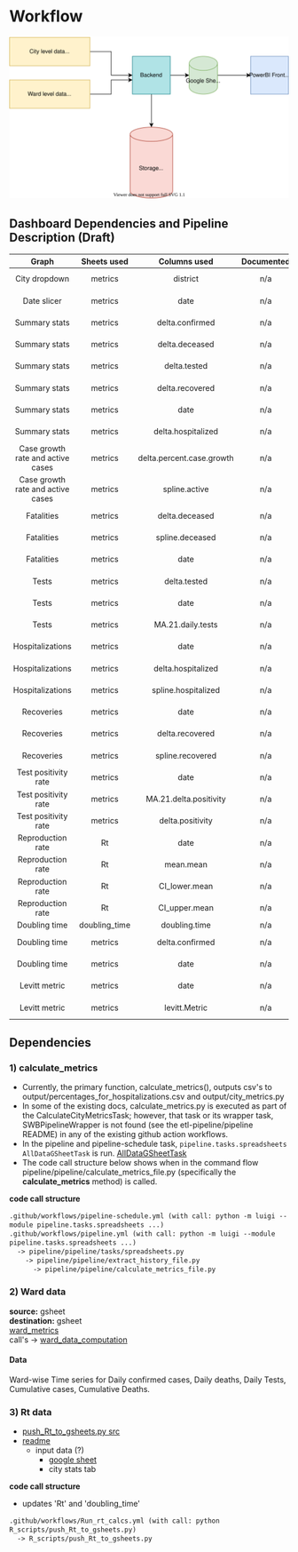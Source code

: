 # Workflow

![Overview](./Overview.svg "Overview")

## Dashboard Dependencies and Pipeline Description (Draft)

|               Graph               |  Sheets used  |        Columns used       | Documented | Code                                      |Source|Action|
|:---------------------------------:|:-------------:|:-------------------------:|:----------:|:-----------------------------------------:|:---|:---|
|           City dropdown           |    metrics    |          district         |     n/a    |pipeline/pipeline/extract_history_file.py|covid19india API|LuigiPipelineSchedule/Manual|
|            Date slicer            |    metrics    |            date           |     n/a    |pipeline/pipeline/extract_history_file.py|covid19india API|LuigiPipelineSchedule/Manual|
|           Summary stats           |    metrics    |      delta.confirmed      |     n/a    |pipeline/pipeline/calculate_metrics_file.py|covid19india API|LuigiPipelineSchedule/Manual|
|           Summary stats           |    metrics    |       delta.deceased      |     n/a    |pipeline/pipeline/calculate_metrics_file.py|covid19india API|LuigiPipelineSchedule/Manual|
|           Summary stats           |    metrics    |        delta.tested       |     n/a    |pipeline/pipeline/calculate_metrics_file.py|covid19india API|LuigiPipelineSchedule/Manual|
|           Summary stats           |    metrics    |      delta.recovered      |     n/a    |pipeline/pipeline/calculate_metrics_file.py|covid19india API|LuigiPipelineSchedule/Manual|
|           Summary stats           |    metrics    |            date           |     n/a    |pipeline/pipeline/extract_history_file.py|covid19india API|LuigiPipelineSchedule/Manual|
|           Summary stats           |    metrics    |     delta.hospitalized    |     n/a    |pipeline/pipeline/calculate_metrics_file.py|covid19india API|LuigiPipelineSchedule/Manual|
| Case growth rate and active cases |    metrics    | delta.percent.case.growth |     n/a    |pipeline/pipeline/calculate_metrics_file.py|covid19india API|LuigiPipelineSchedule/Manual|
| Case growth rate and active cases |    metrics    |       spline.active       |     n/a    |pipeline/pipeline/calculate_metrics_file.py|covid19india API|LuigiPipelineSchedule/Manual|
|             Fatalities            |    metrics    |       delta.deceased      |     n/a    |pipeline/pipeline/calculate_metrics_file.py|covid19india API|LuigiPipelineSchedule/Manual|
|             Fatalities            |    metrics    |      spline.deceased      |     n/a    |pipeline/pipeline/calculate_metrics_file.py|covid19india API|LuigiPipelineSchedule/Manual|
|             Fatalities            |    metrics    |            date           |     n/a    |pipeline/pipeline/extract_history_file.py|covid19india API|LuigiPipelineSchedule/Manual|
|               Tests               |    metrics    |        delta.tested       |     n/a    |pipeline/pipeline/calculate_metrics_file.py|covid19india API|LuigiPipelineSchedule/Manual|
|               Tests               |    metrics    |            date           |     n/a    |pipeline/pipeline/extract_history_file.py|covid19india API|LuigiPipelineSchedule/Manual|
|               Tests               |    metrics    |     MA.21.daily.tests     |     n/a    |pipeline/pipeline/calculate_metrics_file.py|covid19india API|LuigiPipelineSchedule/Manual|
|          Hospitalizations         |    metrics    |            date           |     n/a    |pipeline/pipeline/extract_history_file.py|covid19india API|LuigiPipelineSchedule/Manual|
|          Hospitalizations         |    metrics    |     delta.hospitalized    |     n/a    |pipeline/pipeline/calculate_metrics_file.py|covid19india API|LuigiPipelineSchedule/Manual|
|          Hospitalizations         |    metrics    |    spline.hospitalized    |     n/a    |pipeline/pipeline/calculate_metrics_file.py|covid19india API|LuigiPipelineSchedule/Manual|
|             Recoveries            |    metrics    |            date           |     n/a    |pipeline/pipeline/extract_history_file.py|covid19india API|LuigiPipelineSchedule/Manual|
|             Recoveries            |    metrics    |      delta.recovered      |     n/a    |pipeline/pipeline/calculate_metrics_file.py|covid19india API|LuigiPipelineSchedule/Manual|
|             Recoveries            |    metrics    |      spline.recovered     |     n/a    |pipeline/pipeline/calculate_metrics_file.py|covid19india API|LuigiPipelineSchedule/Manual|
|        Test positivity rate       |    metrics    |            date           |     n/a    |pipeline/pipeline/calculate_metrics_file.py|covid19india API|LuigiPipelineSchedule/Manual|
|        Test positivity rate       |    metrics    |   MA.21.delta.positivity  |     n/a    |pipeline/pipeline/calculate_metrics_file.py|covid19india API|LuigiPipelineSchedule/Manual|
|        Test positivity rate       |    metrics    |      delta.positivity     |     n/a    |pipeline/pipeline/calculate_metrics_file.py|covid19india API|LuigiPipelineSchedule/Manual|
|         Reproduction rate         |       Rt      |            date           |     n/a    |R_scripts/push_Rt_to_gsheets.py |?|R_proc|
|         Reproduction rate         |       Rt      |         mean.mean         |     n/a    |R_scripts/push_Rt_to_gsheets.py |?|R_proc|
|         Reproduction rate         |       Rt      |       CI_lower.mean       |     n/a    |R_scripts/push_Rt_to_gsheets.py |?|R_proc|
|         Reproduction rate         |       Rt      |       CI_upper.mean       |     n/a    |R_scripts/push_Rt_to_gsheets.py |?|R_proc|
|           Doubling time           | doubling_time |       doubling.time       |     n/a    |R_scripts/push_Rt_to_gsheets.py |?|R_proc|
|           Doubling time           |    metrics    |      delta.confirmed      |     n/a    |pipeline/pipeline/calculate_metrics_file.py|covid19india API|LuigiPipelineSchedule/Manual|
|           Doubling time           |    metrics    |            date           |     n/a    |pipeline/pipeline/extract_history_file.py|covid19india API|LuigiPipelineSchedule/Manual|
|           Levitt metric           |    metrics    |            date           |     n/a    |pipeline/pipeline/extract_history_file.py|covid19india API|LuigiPipelineSchedule/Manual|
|           Levitt metric           |    metrics    |       levitt.Metric       |     n/a    |pipeline/pipeline/calculate_metrics_file.py|covid19india API|LuigiPipelineSchedule/Manual|

## Dependencies

### 1) calculate_metrics

- Currently, the primary function, calculate_metrics(), outputs csv's to output/percentages_for_hospitalizations.csv and
  output/city_metrics.py
- In some of the existing docs, calculate_metrics.py is executed as part of the CalculateCityMetricsTask; however, that
  task or its wrapper task, SWBPipelineWrapper is not found (see the etl-pipeline/pipeline README) in any of the
  existing github action workflows.
- In the pipeline and pipeline-schedule task, `pipeline.tasks.spreadsheets AllDataGSheetTask` is
  run. [AllDataGSheetTask](https://github.com/swb-ief/etl-pipeline/blob/6e1096d0b170103504e68df71e4c849f2abe3188/pipeline/pipeline/tasks/spreadsheets.py#L32)
- The code call structure below shows when in the command flow pipeline/pipeline/calculate_metrics_file.py (specifically
  the **calculate_metrics** method) is called.

**code call structure**

```
.github/workflows/pipeline-schedule.yml (with call: python -m luigi --module pipeline.tasks.spreadsheets ...)
.github/workflows/pipeline.yml (with call: python -m luigi --module pipeline.tasks.spreadsheets ...)
  -> pipeline/pipeline/tasks/spreadsheets.py
    -> pipeline/pipeline/extract_history_file.py
      -> pipeline/pipeline/calculate_metrics_file.py
```

### 2) Ward data

**source:** gsheet <br />
**destination:** gsheet <br />
[ward_metrics](https://github.com/swb-ief/etl-pipeline/blob/master/pipeline/pipeline/ward_metrics.py) <br />
call's
-> [ward_data_computation](https://github.com/swb-ief/etl-pipeline/blob/master/pipeline/pipeline/ward_data_computation.py)

#### Data

Ward-wise Time series for Daily confirmed cases, Daily deaths, Daily Tests, Cumulative cases, Cumulative Deaths.

### 3) Rt data

- [push_Rt_to_gsheets.py src](https://github.com/swb-ief/etl-pipeline/blob/6e1096d0b170103504e68df71e4c849f2abe3188/R_scripts/push_Rt_to_gsheets.py)
- [readme](https://github.com/swb-ief/etl-pipeline/blob/827dbaca2676533e235232feedb83ab96b6077ac/README.md)
    - input data (?)
        - [google sheet](https://docs.google.com/spreadsheets/d/1HeTZKEXtSYFDNKmVEcRmF573k2ZraDb6DzgCOSXI0f0/edit#gid=0)
        - city stats tab

**code call structure**

- updates 'Rt' and 'doubling_time'

```
.github/workflows/Run_rt_calcs.yml (with call: python R_scripts/push_Rt_to_gsheets.py)
  -> R_scripts/push_Rt_to_gsheets.py
```


